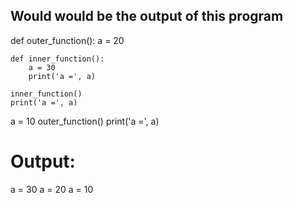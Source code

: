 ## Would would be the output of this program


def outer_function():
    a = 20

    def inner_function():
        a = 30
        print('a =', a)

    inner_function()
    print('a =', a)


a = 10
outer_function()
print('a =', a)





# Output:
a = 30
a = 20
a = 10